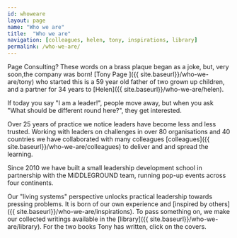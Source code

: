 ```yaml
---
id: whoweare
layout: page
name: "Who we are"
title:  "Who we are"
navigation: [colleagues, helen, tony, inspirations, library]
permalink: /who-we-are/
---
```


Page Consulting? These words on a brass plaque began as a joke, but, very soon,the company was born! [Tony Page ]({{ site.baseurl}}/who-we-are/tony) who started this is a 59 year old father of two grown up children, and a partner for 34 years to [Helen]({{ site.baseurl}}/who-we-are/helen). 

If today you say "I am a leader!", people move away, but when you ask "What should be different round here?", they get interested. 

Over 25 years of practice we notice leaders have become less and less trusted.
Working with leaders on challenges in over 80 organisations and 40 countries we have collaborated with many colleagues [colleagues]({{ site.baseurl}}/who-we-are/colleagues) to deliver and and spread the learning. 

Since 2010 we have built a small leadership development school in partnership with the MiDDLEGROUND team, running pop-up events across four continents. 

Our "living systems" perspective unlocks practical leadership towards pressing problems. It is born of our own experience and [inspired by others]({{ site.baseurl}}/who-we-are/inspirations). To pass something on, we make our collected writings available in the [library]({{ site.baseurl}}/who-we-are/library). For the two books Tony has written, click on the covers. 

 


